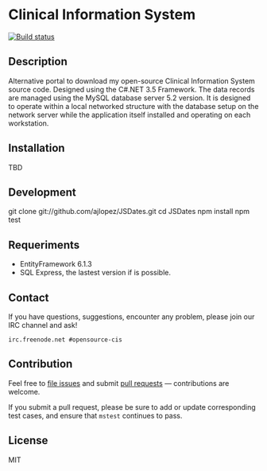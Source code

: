 # Clinical Information System

[![Build status](https://ci.appveyor.com/api/projects/status/dtpi9ofgfh5b0cf8?svg=true)](https://ci.appveyor.com/project/drielnox/clinical-information-system)

## Description
Alternative portal to download my open-source Clinical Information System source code. Designed using the C#.NET 3.5 Framework. The data records are managed using the MySQL database server 5.2 version. It is designed to operate within a local networked structure with the database setup on the network server while the application itself installed and operating on each workstation.

## Installation
TBD

## Development
git clone git://github.com/ajlopez/JSDates.git
cd JSDates
npm install
npm test

## Requeriments
- EntityFramework 6.1.3
- SQL Express, the lastest version if is possible.

## Contact
If you have questions, suggestions, encounter any problem, please join our IRC channel and ask!
```
irc.freenode.net #opensource-cis
```

## Contribution
Feel free to [file issues](https://github.com/drielnox/clinical-information-system/issues) and submit [pull requests](https://github.com/drielnox/clinical-information-system/pulls) — contributions are welcome.

If you submit a pull request, please be sure to add or update corresponding test cases, and ensure that `mstest` continues to pass.

## License
MIT
